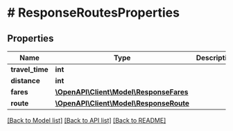 # # ResponseRoutesProperties

## Properties

Name | Type | Description | Notes
------------ | ------------- | ------------- | -------------
**travel_time** | **int** |  | [optional] 
**distance** | **int** |  | [optional] 
**fares** | [**\OpenAPI\Client\Model\ResponseFares**](ResponseFares.md) |  | [optional] 
**route** | [**\OpenAPI\Client\Model\ResponseRoute**](ResponseRoute.md) |  | [optional] 

[[Back to Model list]](../../README.md#documentation-for-models) [[Back to API list]](../../README.md#documentation-for-api-endpoints) [[Back to README]](../../README.md)



